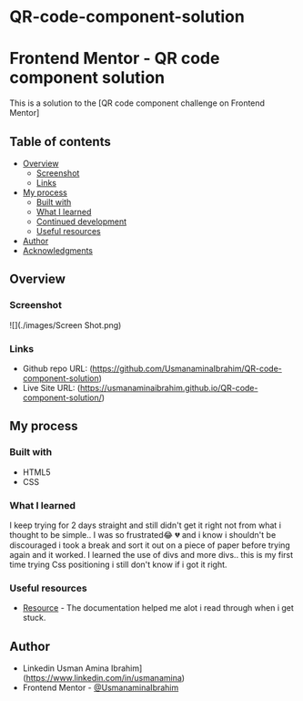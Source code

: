 # QR-code-component-solution
# Frontend Mentor - QR code component solution
This is a solution to the [QR code component challenge on Frontend Mentor]

## Table of contents
- [Overview](#overview)
  - [Screenshot](#screenshot)
  - [Links](#links)
- [My process](#my-process)
  - [Built with](#built-with)
  - [What I learned](#what-i-learned)
  - [Continued development](#continued-development)
  - [Useful resources](#useful-resources)
- [Author](#author)
- [Acknowledgments](#acknowledgments)

## Overview
### Screenshot
![](./images/Screen Shot.png)

### Links
- Github repo URL: (https://github.com/UsmanaminaIbrahim/QR-code-component-solution)
- Live Site URL: (https://usmanaminaibrahim.github.io/QR-code-component-solution/)

## My process

### Built with

- HTML5
- CSS

### What I learned

I keep trying for 2 days straight and still didn't get it right not from what i thought to be simple.. I was so frustrated😂 💔 and i know i shouldn't be discouraged i took a break and sort it out on a piece of paper before trying again and it worked. I learned the use of divs and more divs.. this is my first time trying Css positioning i still don't know if i got it right.

### Useful resources

- [Resource](https://www.w3schools.com) - The documentation helped me alot i read through when i get stuck.

## Author

- Linkedin Usman Amina Ibrahim](https://www.linkedin.com/in/usmanamina)
- Frontend Mentor - [@UsmanaminaIbrahim](https://www.frontendmentor.io/profile/UsmanaminaIbrahim)
